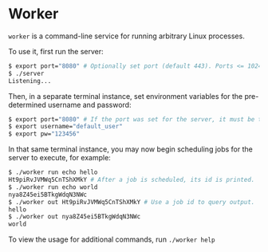 # Worker

`worker` is a command-line service for running arbitrary Linux processes.

To use it, first run the server:

```sh
$ export port="8080" # Optionally set port (default 443). Ports <= 1024 require the server to be started using 'sudo'.
$ ./server
Listening...
```

Then, in a separate terminal instance, set environment variables for the pre-determined username and password:

```sh
$ export port="8080" # If the port was set for the server, it must be the same for the client.
$ export username="default_user"
$ export pw="123456"
```

In that same terminal instance, you may now begin scheduling jobs for the server to execute, for example:

```sh
$ ./worker run echo hello
Ht9piRvJVMWq5CnTShXMkY # After a job is scheduled, its id is printed.
$ ./worker run echo world
nya8Z45ei5BTkgWdqN3NWc
$ ./worker out Ht9piRvJVMWq5CnTShXMkY # Use a job id to query output.
hello
$ ./worker out nya8Z45ei5BTkgWdqN3NWc
world
```

To view the usage for additional commands, run `./worker help`
